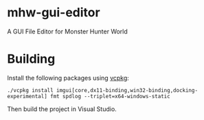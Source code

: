 # mhw-gui-editor
A GUI File Editor for Monster Hunter World

# Building
Install the following packages using [vcpkg](https://github.com/microsoft/vcpkg/):
```
./vcpkg install imgui[core,dx11-binding,win32-binding,docking-experimental] fmt spdlog --triplet=x64-windows-static
```

Then build the project in Visual Studio.
